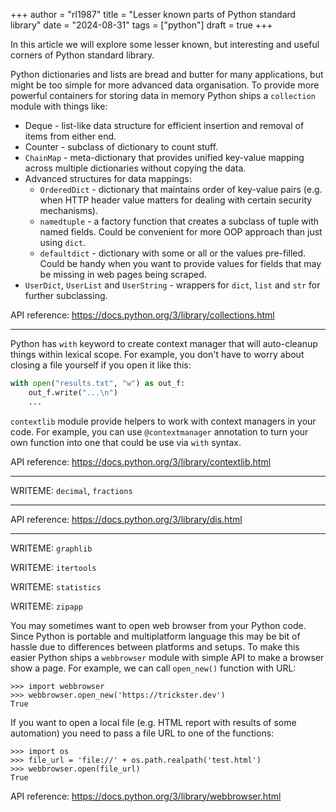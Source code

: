 +++
author = "rl1987"
title = "Lesser known parts of Python standard library"
date = "2024-08-31"
tags = ["python"]
draft = true
+++

In this article we will explore some lesser known, but interesting and useful
corners of Python standard library.

Python dictionaries and lists are bread and butter for many applications, but
might be too simple for more advanced data organisation. To provide more 
powerful containers for storing data in memory Python ships a `collection` 
module with things like:

* Deque - list-like data structure for efficient insertion and removal of items 
from either end.
* Counter - subclass of dictionary to count stuff.
* `ChainMap` - meta-dictionary that provides unified key-value mapping across
  multiple dictionaries without copying the data.
* Advanced structures for data mappings:
  * `OrderedDict` - dictionary that maintains order of key-value pairs (e.g. when 
    HTTP header value matters for dealing with certain security mechanisms).
  * `namedtuple` - a factory function that creates a subclass of tuple with named
    fields. Could be convenient for more OOP approach than just using `dict`.
  * `defaultdict` - dictionary with some or all or the values pre-filled. Could
    be handy when you want to provide values for fields that may be missing
    in web pages being scraped.
* `UserDict`, `UserList` and `UserString` - wrappers for `dict`, `list` and `str`
for further subclassing.

API reference: https://docs.python.org/3/library/collections.html

---

Python has `with` keyword to create context manager that will auto-cleanup 
things within lexical scope. For example, you don't have to worry about closing
a file yourself if you open it like this:

```python
with open("results.txt", "w") as out_f:
    out_f.write("...\n")
    ...
```

`contextlib` module provide helpers to work with context managers in your code.
For example, you can use `@contextmanager` annotation to turn your own function
into one that could be use via `with` syntax.

API reference: https://docs.python.org/3/library/contextlib.html

---

WRITEME: `decimal`, `fractions`

---

API reference: https://docs.python.org/3/library/dis.html

---

WRITEME: `graphlib`

WRITEME: `itertools`

WRITEME: `statistics`

WRITEME: `zipapp`

You may sometimes want to open web browser from your Python code. Since Python
is portable and multiplatform language this may be bit of hassle due to 
differences between platforms and setups. To make this easier Python ships a
`webbrowser` module with simple API to make a browser show a page. For example,
we can call `open_new()` function with URL:

```
>>> import webbrowser
>>> webbrowser.open_new('https://trickster.dev')
True
```

If you want to open a local file (e.g. HTML report with results of some 
automation) you need to pass a file URL to one of the functions:

```
>>> import os
>>> file_url = 'file://' + os.path.realpath('test.html')
>>> webbrowser.open(file_url)
True
```

API reference: https://docs.python.org/3/library/webbrowser.html
